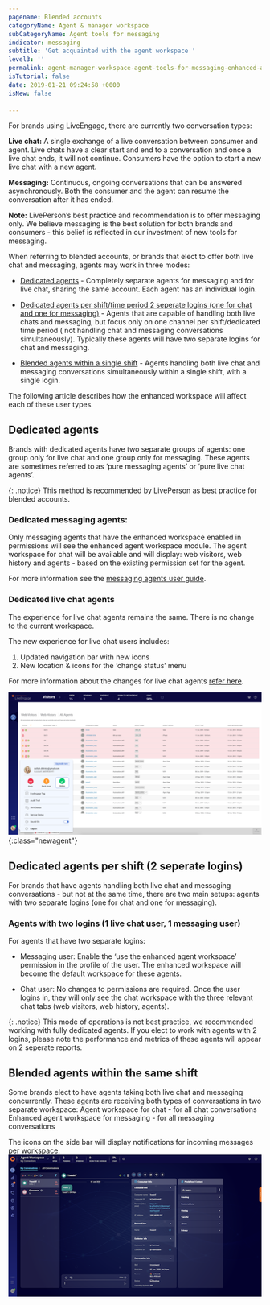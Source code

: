 ```yaml
---
pagename: Blended accounts
categoryName: Agent & manager workspace
subCategoryName: Agent tools for messaging
indicator: messaging
subtitle: 'Get acquainted with the agent workspace '
level3: ''
permalink: agent-manager-workspace-agent-tools-for-messaging-enhanced-agent-workspace-for-messaging-blended-accounts.html
isTutorial: false
date: 2019-01-21 09:24:58 +0000
isNew: false

---
```


For brands using LiveEngage, there are currently two conversation types: 

**Live chat:** A single exchange of a live conversation between consumer and agent. Live chats have a clear start and end to a conversation and once a live chat ends, it will not continue. Consumers have the option to start a new live chat with a new agent.

**Messaging:** Continuous, ongoing conversations that can be answered asynchronously. Both the consumer and the agent can resume the conversation after it has ended.

**Note:** LivePerson’s best practice and recommendation is to offer messaging only. We believe messaging is the best solution for both brands and consumers - this belief is reflected in our investment of new tools for messaging.

When referring to blended accounts, or brands that elect to offer both live chat and messaging, agents may work in three modes:

* [Dedicated agents](#dedicated-agents) - Completely separate agents for messaging and for live chat, sharing  the same account. Each agent has an individual login.

* [Dedicated agents per shift/time period 2 seperate logins (one for chat and one for messaging)](#dedicated-agents-per-shift)  - Agents that are capable of handling both live chats and messaging, but focus only on one channel per shift/dedicated time period ( not handling chat and messaging conversations simultaneously). Typically these agents will have two separate logins for chat and messaging.

* [Blended agents within a single shift](#blended-agents-within-the-same-shift) - Agents handling both live chat and messaging conversations simultaneously within a single shift, with a single login. 

The following article describes how the enhanced workspace will affect each of these user types.

## Dedicated agents

Brands with dedicated agents have two separate groups of agents: one group only for live chat and one group only for messaging. These agents are sometimes referred to as ‘pure messaging agents’ or ‘pure live chat agents’.

{: .notice}
This method is recommended by LivePerson as best practice for blended accounts.

### Dedicated messaging agents:

Only messaging agents that have the enhanced workspace enabled in permissions will see the enhanced agent workspace module. The agent workspace for chat will be available and will display: web visitors, web history and agents - based on the existing permission set for the agent.  

For more information see the [messaging agents user guide](https://knowledge.liveperson.com/agent-manager-workspace-agent-tools-for-messaging-enhanced-agent-workspace-for-messaging-the-enhanced-agent-workspace.html).

### Dedicated live chat agents

The experience for live chat agents remains the same. There is no change to the current workspace.

The new experience for live chat users includes:
1. Updated navigation bar with new icons
2. New location & icons for the ‘change status’ menu

For more information about the changes for live chat agents [refer here](https://knowledge.liveperson.com/live-chat-agents-managers-new-navigation-status-button.html).

![image alt text](img/blendedImage_0.png){:class="newagent"}

## Dedicated agents per shift (2 seperate logins)

For brands that have agents handling both live chat and messaging conversations - but not at the same time, there are two main setups: agents with two separate logins (one for chat and one for messaging).

### Agents with two logins (1 live chat user, 1 messaging user)

For agents that have two separate logins:

* Messaging user: Enable the ‘use the enhanced agent workspace’ permission in the profile of the user. The enhanced workspace will become the default workspace for these agents.

* Chat user: No changes to permissions are required. Once the user logins in, they will only see the chat workspace with the three relevant chat tabs (web visitors, web history, agents).

{: .notice}
This mode of operations is not best practice, we recommended working with fully dedicated agents. If you elect to work with agents with 2 logins, please note the performance and metrics of these agents will appear on 2 seperate reports. 

## Blended agents within the same shift

Some brands elect to have agents taking both live chat and messaging concurrently. These agents are receiving both types of conversations in two separate workspace:
Agent workspace for chat - for all chat conversations
Enhanced agent workspace for messaging - for all messaging conversations 

The icons on the side bar will display notifications for incoming messages per workspace.
![](img/blended_accounts_same_shift.png)

